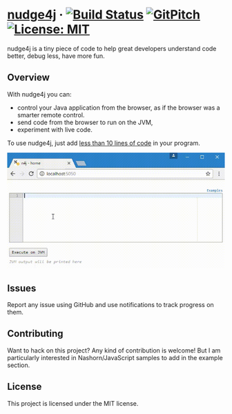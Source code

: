 # [nudge4j](https://lorenzoongithub.github.io/nudge4j/) &middot; [![Build Status](https://travis-ci.org/lorenzoongithub/nudge4j.svg?branch=master)](https://travis-ci.org/lorenzoongithub/nudge4j) [![GitPitch](https://gitpitch.com/assets/badge.svg)](https://gitpitch.com/lorenzoongithub/nudge4j/master?grs=github&t=white) [![License: MIT](https://img.shields.io/badge/License-MIT-yellow.svg)](https://opensource.org/licenses/MIT)

nudge4j is a tiny piece of code to help great developers understand code better, debug less, have more fun.


## Overview

With nudge4j you can: 

- control your Java application from the browser, as if the browser was a smarter remote control.
- send code from the browser to run on the JVM, 
- experiment with live code. 


To use nudge4j, just add [less than 10 lines of code](https://lorenzoongithub.github.io/nudge4j/index.html#Usenudge4j) in your program.

<img src='n4j.in.action.gif' alt='nudge4j in action]' />

## Issues

Report any issue using GitHub and use notifications to track progress on them.

## Contributing

Want to hack on this project? Any kind of contribution is welcome! But I am particularly interested in Nashorn/JavaScript samples to add in the example section. 

## License

This project is licensed under the MIT license.
